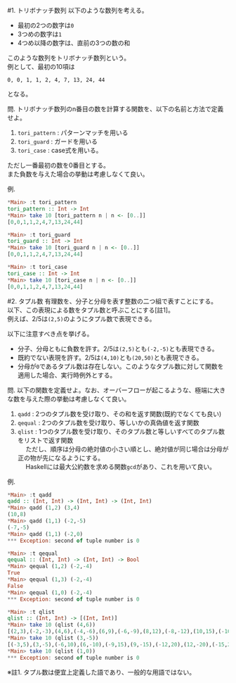#1. トリボナッチ数列
以下のような数列を考える。
- 最初の2つの数字は`0`
- 3つめの数字は`1`
- 4つめ以降の数字は、直前の3つの数の和

このような数列をトリボナッチ数列という。  
例として、最初の10項は
```
0, 0, 1, 1, 2, 4, 7, 13, 24, 44
```
となる。

問. トリボナッチ数列のn番目の数を計算する関数を、以下の名前と方法で定義せよ。
  1. `tori_pattern` : パターンマッチを用いる
  2. `tori_guard` : ガードを用いる
  3. `tori_case` : case式を用いる。

ただし一番最初の数を0番目とする。  
また負数を与えた場合の挙動は考慮しなくて良い。

例.
```haskell
*Main> :t tori_pattern
tori_pattern :: Int -> Int
*Main> take 10 [tori_pattern n | n <- [0..]]
[0,0,1,1,2,4,7,13,24,44]

*Main> :t tori_guard
tori_guard :: Int -> Int
*Main> take 10 [tori_guard n | n <- [0..]]
[0,0,1,1,2,4,7,13,24,44]

*Main> :t tori_case
tori_case :: Int -> Int
*Main> take 10 [tori_case n | n <- [0..]]
[0,0,1,1,2,4,7,13,24,44]
```

#2. タプル数
有理数を、分子と分母を表す整数の二つ組で表すことにする。  
以下、この表現による数をタプル数と呼ぶことにする[註1]。  
例えば、2/5は`(2,5)`のようにタプル数で表現できる。  

以下に注意すべき点を挙げる。  
- 分子、分母ともに負数を許す。2/5は`(2,5)`とも`(-2,-5)`とも表現できる。
- 既約でない表現を許す。2/5は`(4,10)`とも`(20,50)`とも表現できる。
- 分母が`0`であるタプル数は存在しない。このようなタプル数に対して関数を適用した場合、実行時例外とする。

問. 以下の関数を定義せよ。なお、オーバーフローが起こるような、極端に大きな数を与えた際の挙動は考慮しなくて良い。
  1. `qadd` : 2つのタプル数を受け取り、その和を返す関数(既約でなくても良い)
  2. `qequal` : 2つのタプル数を受け取り、等しいかの真偽値を返す関数
  3. `qlist` : 1つのタプル数を受け取り、そのタプル数と等しいすべてのタプル数をリストで返す関数  
　  ただし、順序は分母の絶対値の小さい順とし、絶対値が同じ場合は分母が正の物が先になるようにする。  
　  Haskellには最大公約数を求める関数`gcd`があり、これを用いて良い。

例.
```haskell
*Main> :t qadd
qadd :: (Int, Int) -> (Int, Int) -> (Int, Int)
*Main> qadd (1,2) (3,4)
(10,8)
*Main> qadd (1,1) (-2,-5)
(-7,-5)
*Main> qadd (1,1) (-2,0)
*** Exception: second of tuple number is 0

*Main> :t qequal
qequal :: (Int, Int) -> (Int, Int) -> Bool
*Main> qequal (1,2) (-2,-4)
True
*Main> qequal (1,3) (-2,-4)
False
*Main> qequal (1,0) (-2,-4)
*** Exception: second of tuple number is 0

*Main> :t qlist
qlist :: (Int, Int) -> [(Int, Int)]
*Main> take 10 (qlist (4,6))
[(2,3),(-2,-3),(4,6),(-4,-6),(6,9),(-6,-9),(8,12),(-8,-12),(10,15),(-10,-15)]
*Main> take 10 (qlist (3,-5))
[(-3,5),(3,-5),(-6,10),(6,-10),(-9,15),(9,-15),(-12,20),(12,-20),(-15,25),(15,-25)]
*Main> take 10 (qlist (1,0))
*** Exception: second of tuple number is 0
```

※註1. タプル数は便宜上定義した語であり、一般的な用語ではない。

